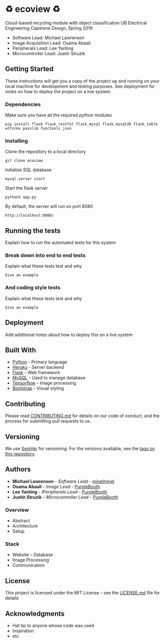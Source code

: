 # :recycle: ecoview :recycle:

Cloud-based recycling module with object classification
UB Electrical Engineering Capstone Design, Spring 2019
- Software Lead: Michael Lawrenson
- Image Acquisition Lead: Osama Abaali
- Peripherals Lead: Lee Yanting
- Microcontroller Lead: Justin Struzik

## Getting Started

These instructions will get you a copy of the project up and running on your local machine for development and testing purposes. See deployment for notes on how to deploy the project on a live system.

### Dependencies

Make sure you have all the required python modules
```
pip install flask flask_restful flask_mysql flask_mysqldb flask_table wtforms passlib functools json
```

### Installing

Clone the repository to a local directory

```
git clone ecoview
```

Initialize SQL database

```
mysql.server start
```

Start the flask server

```
python3 app.py
```

By default, the server will run on port 8080

```
http://localhost:8080/
```

## Running the tests

Explain how to run the automated tests for this system

### Break down into end to end tests

Explain what these tests test and why

```
Give an example
```

### And coding style tests

Explain what these tests test and why

```
Give an example
```

## Deployment

Add additional notes about how to deploy this on a live system

## Built With

* [Python](https://www.python.org/) - Primary language
* [Heroku](https://www.heroku.com/) - Server backend
* [Flask](http://flask.pocoo.org/) - Web framework
* [MySQL](https://www.mysql.com/) - Used to manage database
* [Tensorflow](https://www.tensorflow.org/) - Image processing
* [Bootstrap](https://getbootstrap.com/) - Visual styling

## Contributing

Please read [CONTRIBUTING.md](https://gist.github.com/PurpleBooth/b24679402957c63ec426) for details on our code of conduct, and the process for submitting pull requests to us.

## Versioning

We use [SemVer](http://semver.org/) for versioning. For the versions available, see the [tags on this repository](https://github.com/your/project/tags). 

## Authors

* **Michael Lawrenson** - *Software Lead* - [minelminel](https://github.com/minelminel)
* **Osama Abaali** - *Image Lead* - [PurpleBooth](https://github.com/PurpleBooth)
* **Lee Yanting** - *IPeripherals Lead* - [PurpleBooth](https://github.com/PurpleBooth)
* **Justin Struzik** - *Microcontroller Lead* - [PurpleBooth](https://github.com/PurpleBooth)



### Overview
- Abstract
- Architecture
- Setup

### Stack
- Website
– Database
- Image Processing
- Communication

## License

This project is licensed under the MIT License - see the [LICENSE.md](LICENSE.md) file for details

## Acknowledgments

* Hat tip to anyone whose code was used
* Inspiration
* etc

